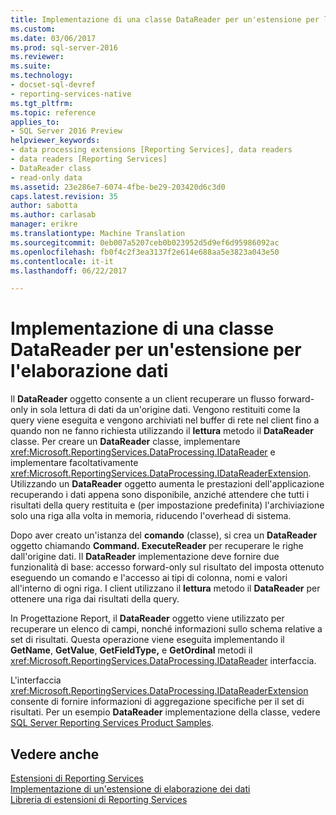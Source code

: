 ```yaml
---
title: Implementazione di una classe DataReader per un'estensione per l'elaborazione dati | Documenti Microsoft
ms.custom: 
ms.date: 03/06/2017
ms.prod: sql-server-2016
ms.reviewer: 
ms.suite: 
ms.technology:
- docset-sql-devref
- reporting-services-native
ms.tgt_pltfrm: 
ms.topic: reference
applies_to:
- SQL Server 2016 Preview
helpviewer_keywords:
- data processing extensions [Reporting Services], data readers
- data readers [Reporting Services]
- DataReader class
- read-only data
ms.assetid: 23e286e7-6074-4fbe-be29-203420d6c3d0
caps.latest.revision: 35
author: sabotta
ms.author: carlasab
manager: erikre
ms.translationtype: Machine Translation
ms.sourcegitcommit: 0eb007a5207ceb0b023952d5d9ef6d95986092ac
ms.openlocfilehash: fb0f4c2f3ea3137f2e614e688aa5e3823a043e50
ms.contentlocale: it-it
ms.lasthandoff: 06/22/2017

---
```

# <a name="implementing-a-datareader-class-for-a-data-processing-extension"></a>Implementazione di una classe DataReader per un'estensione per l'elaborazione dati
  Il **DataReader** oggetto consente a un client recuperare un flusso forward-only in sola lettura di dati da un'origine dati. Vengono restituiti come la query viene eseguita e vengono archiviati nel buffer di rete nel client fino a quando non ne fanno richiesta utilizzando il **lettura** metodo il **DataReader** classe. Per creare un **DataReader** classe, implementare <xref:Microsoft.ReportingServices.DataProcessing.IDataReader> e implementare facoltativamente <xref:Microsoft.ReportingServices.DataProcessing.IDataReaderExtension>. Utilizzando un **DataReader** oggetto aumenta le prestazioni dell'applicazione recuperando i dati appena sono disponibile, anziché attendere che tutti i risultati della query restituita e (per impostazione predefinita) l'archiviazione solo una riga alla volta in memoria, riducendo l'overhead di sistema.  
  
 Dopo aver creato un'istanza del **comando** (classe), si crea un **DataReader** oggetto chiamando **Command. ExecuteReader** per recuperare le righe dall'origine dati. Il **DataReader** implementazione deve fornire due funzionalità di base: accesso forward-only sul risultato del imposta ottenuto eseguendo un comando e l'accesso ai tipi di colonna, nomi e valori all'interno di ogni riga. I client utilizzano il **lettura** metodo il **DataReader** per ottenere una riga dai risultati della query.  
  
 In Progettazione Report, il **DataReader** oggetto viene utilizzato per recuperare un elenco di campi, nonché informazioni sullo schema relative a set di risultati. Questa operazione viene eseguita implementando il **GetName**, **GetValue**, **GetFieldType,** e **GetOrdinal** metodi il <xref:Microsoft.ReportingServices.DataProcessing.IDataReader> interfaccia.  
  
 L'interfaccia <xref:Microsoft.ReportingServices.DataProcessing.IDataReaderExtension> consente di fornire informazioni di aggregazione specifiche per il set di risultati. Per un esempio **DataReader** implementazione della classe, vedere [SQL Server Reporting Services Product Samples](http://go.microsoft.com/fwlink/?LinkId=177889).  
  
## <a name="see-also"></a>Vedere anche  
 [Estensioni di Reporting Services](../../../reporting-services/extensions/reporting-services-extensions.md)   
 [Implementazione di un'estensione di elaborazione dei dati](../../../reporting-services/extensions/data-processing/implementing-a-data-processing-extension.md)   
 [Libreria di estensioni di Reporting Services](../../../reporting-services/extensions/reporting-services-extension-library.md)  
  
  
